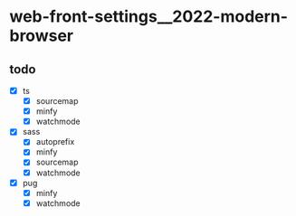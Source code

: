 # web-front-settings__2022-modern-browser



## todo

- [x] ts
  - [x] sourcemap
  - [x] minfy
  - [x] watchmode
- [x] sass
  - [x] autoprefix
  - [x] minfy
  - [x] sourcemap
  - [x] watchmode
- [x] pug
  - [x] minfy
  - [x] watchmode

